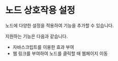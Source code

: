 # 노드 상호작용 설정

노드에 다양한 설정을 적용하여 기능을 추가할 수 있습니다.

지원하는 기능은 다음과 같습니다.
- 자바스크립트를 이용한 효과 부여
- 웹 링크를 부여하여 노드를 클릭할 때 웹페이지 이동